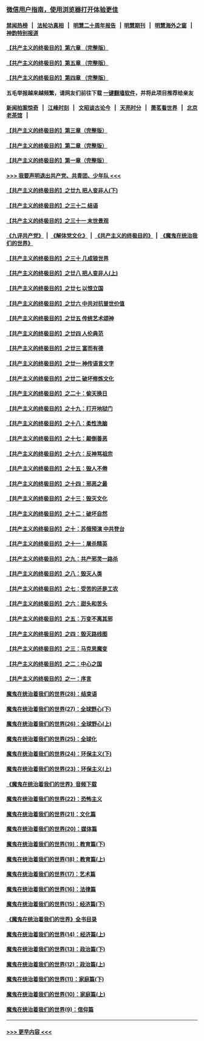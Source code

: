 ### [微信用户指南，使用浏览器打开体验更佳](https://github.com/gfw-breaker/banned-news1/blob/master/indexes/wechat-guide.md?t=0)
#### [禁闻热榜](热点新闻.md?t=0)  &nbsp;&nbsp;|&nbsp;&nbsp; [法轮功真相](https://github.com/gfw-breaker/truth/blob/master/README.md?t=0) &nbsp;&nbsp;|&nbsp;&nbsp; [明慧二十周年报告](https://github.com/gfw-breaker/mh-reports/blob/master/README.md?t=0) &nbsp;&nbsp;|&nbsp;&nbsp;[明慧期刊](https://github.com/gfw-breaker/mh-qikan) &nbsp;&nbsp;|&nbsp;&nbsp; [明慧海外之窗](https://github.com/gfw-breaker/mh-news/blob/master/README.md?t=0) &nbsp;&nbsp;|&nbsp;&nbsp; [神韵特别报道](https://github.com/gfw-breaker/mh-news/blob/master/shenyun.md?t=0)
#### [【共产主义的终极目的】第六章 （完整版）](../pages/nsc422/n11428913.md?t=02160611) 
#### [【共产主义的终极目的】第五章 （完整版）](../pages/nsc422/n11428912.md?t=02160611) 
#### [【共产主义的终极目的】第四章 （完整版）](../pages/nsc422/n11428907.md?t=02160611) 
#### 五毛举报越来越频繁，请网友们前往下载 [一键翻墙软件](https://github.com/gfw-breaker/ssr-accounts)，并将此项目推荐给亲友
#### [新闻拍案惊奇](https://github.com/gfw-breaker/banned-news1/blob/master/pages/link4.md) &nbsp;&nbsp;|&nbsp;&nbsp; [江峰时刻](https://github.com/gfw-breaker/banned-news1/blob/master/pages/link4.md) &nbsp;&nbsp;|&nbsp;&nbsp; [文昭谈古论今](https://github.com/gfw-breaker/banned-news1/blob/master/pages/link4.md) &nbsp;&nbsp;|&nbsp;&nbsp; [天亮时分](https://github.com/gfw-breaker/banned-news1/blob/master/pages/link4.md) &nbsp;&nbsp;|&nbsp;&nbsp; [萧茗看世界](https://github.com/gfw-breaker/banned-news1/blob/master/pages/link4.md) &nbsp;&nbsp;|&nbsp;&nbsp; [北京老茶馆](https://github.com/gfw-breaker/banned-news1/blob/master/pages/link4.md) &nbsp;&nbsp;|&nbsp;&nbsp; 
#### [【共产主义的终极目的】第三章（完整版）](../pages/nsc422/n11428848.md?t=02160611) 
#### [【共产主义的终极目的】第二章（完整版）](../pages/nsc422/n11428831.md?t=02160611) 
#### [【共产主义的终极目的】第一章（完整版）](../pages/nsc422/n11417651.md?t=02160611) 
#### [>>> 我要声明退出共产党、共青团、少年队 <<<](https://github.com/begood0513/goodnews/blob/master/quit/letter.md) 
#### [【共产主义的终极目的】之廿九 把人变非人(下)](../pages/nsc422/n11344140.md?t=02160611) 
#### [【共产主义的终极目的】之三十二 结语](../pages/nsc422/n11360535.md?t=02160611) 
#### [【共产主义的终极目的】之三十一 末世景观](../pages/nsc422/n11351129.md?t=02160611) 
#### [《九评共产党》](https://github.com/begood0513/9ping.md/blob/master/README.md) &nbsp;|&nbsp; [《解体党文化》](../../../../jtdwh.md/blob/master/README.md)  &nbsp;|&nbsp; [《共产主义的终极目的》](../../../../gczydzjmd.md/blob/master/README.md) &nbsp;|&nbsp; [《魔鬼在统治我们的世界》](../../../../mgztzwmdsj.md/blob/master/README.md) 
#### [【共产主义的终极目的】之三十 几成狼世界](../pages/nsc422/n11348280.md?t=02160611) 
#### [【共产主义的终极目的】之廿八 把人变非人(上)](../pages/nsc422/n11340492.md?t=02160611) 
#### [【共产主义的终极目的】之廿七 以恨立国](../pages/nsc422/n11336944.md?t=02160611) 
#### [【共产主义的终极目的】之廿六 中共对抗普世价值](../pages/nsc422/n11324785.md?t=02160611) 
#### [【共产主义的终极目的】之廿五 传统艺术颂神](../pages/nsc422/n11296396.md?t=02160611) 
#### [【共产主义的终极目的】之廿四 人伦典范](../pages/nsc422/n11296397.md?t=02160611) 
#### [【共产主义的终极目的】之廿三 富而有德](../pages/nsc422/n11283598.md?t=02160611) 
#### [【共产主义的终极目的】之廿一 神传语言文字](../pages/nsc422/n11263265.md?t=02160611) 
#### [【共产主义的终极目的】之廿二 破坏修炼文化](../pages/nsc422/n11245728.md?t=02160611) 
#### [【共产主义的终极目的】之二十：偷天换日](../pages/nsc422/n11238846.md?t=02160611) 
#### [【共产主义的终极目的】之十九：打开地狱门](../pages/nsc422/n11206376.md?t=02160611) 
#### [【共产主义的终极目的】之十八：柔性洗脑](../pages/nsc422/n11199994.md?t=02160611) 
#### [【共产主义的终极目的】之十七：颠倒善恶](../pages/nsc422/n11179782.md?t=02160611) 
#### [【共产主义的终极目的】之十六：反神骂祖宗](../pages/nsc422/n11166798.md?t=02160611) 
#### [【共产主义的终极目的】之十五：毁人不倦](../pages/nsc422/n11166792.md?t=02160611) 
#### [【共产主义的终极目的】之十四：邪恶之最](../pages/nsc422/n11150249.md?t=02160611) 
#### [【共产主义的终极目的】之十三：毁灭文化](../pages/nsc422/n11135227.md?t=02160611) 
#### [【共产主义的终极目的】之十二：破坏自然](../pages/nsc422/n11135214.md?t=02160611) 
#### [【共产主义的终极目的】之十：苏俄预演 中共登台](../pages/nsc422/n11118424.md?t=02160611) 
#### [【共产主义的终极目的】之十一：屠杀精英](../pages/nsc422/n11118442.md?t=02160611) 
#### [【共产主义的终极目的】之九：共产邪灵一路杀](../pages/nsc422/n11114139.md?t=02160611) 
#### [【共产主义的终极目的】之八：毁灭人类](../pages/nsc422/n11108503.md?t=02160611) 
#### [【共产主义的终极目的】之七：受苦的还是工农](../pages/nsc422/n11101809.md?t=02160611) 
#### [【共产主义的终极目的】之六：甜头和苦头](../pages/nsc422/n11096971.md?t=02160611) 
#### [【共产主义的终极目的】之五：万变不离其邪](../pages/nsc422/n11091285.md?t=02160611) 
#### [【共产主义的终极目的】之四：毁灭路线图](../pages/nsc422/n11086284.md?t=02160611) 
#### [【共产主义的终极目的】之三：马克思魔变](../pages/nsc422/n11061941.md?t=02160611) 
#### [【共产主义的终极目的】之二：中心之国](../pages/nsc422/n11047728.md?t=02160611) 
#### [【共产主义的终极目的】之一：序言](../pages/nsc422/n11086077.md?t=02160611) 
#### [魔鬼在统治着我们的世界(28)：结束语](../pages/nsc422/n10936246.md?t=02160611) 
#### [魔鬼在统治着我们的世界(27)：全球野心(下)](../pages/nsc422/n10928319.md?t=02160611) 
#### [魔鬼在统治着我们的世界(26)：全球野心(上)](../pages/nsc422/n10900318.md?t=02160611) 
#### [魔鬼在统治着我们的世界(25)：全球化](../pages/nsc422/n10788205.md?t=02160611) 
#### [魔鬼在统治着我们的世界(24)：环保主义(下)](../pages/nsc422/n10695307.md?t=02160611) 
#### [魔鬼在统治着我们的世界(23)：环保主义(上)](../pages/nsc422/n10688613.md?t=02160611) 
#### [《魔鬼在统治着我们的世界》音频下载](../pages/nsc422/n10635553.md?t=02160611) 
#### [魔鬼在统治着我们的世界(22)：恐怖主义](../pages/nsc422/n10614727.md?t=02160611) 
#### [魔鬼在统治着我们的世界(21)：文化篇](../pages/nsc422/n10597706.md?t=02160611) 
#### [魔鬼在统治着我们的世界(20)：媒体篇](../pages/nsc422/n10586579.md?t=02160611) 
#### [魔鬼在统治着我们的世界(19)：教育篇(下)](../pages/nsc422/n10564808.md?t=02160611) 
#### [魔鬼在统治着我们的世界(18)：教育篇(上)](../pages/nsc422/n10526970.md?t=02160611) 
#### [魔鬼在统治着我们的世界(17)：艺术篇](../pages/nsc422/n10499093.md?t=02160611) 
#### [魔鬼在统治着我们的世界(16)：法律篇](../pages/nsc422/n10485969.md?t=02160611) 
#### [魔鬼在统治着我们的世界(15)：经济篇(下)](../pages/nsc422/n10469975.md?t=02160611) 
#### [《魔鬼在统治着我们的世界》全书目录](../pages/nsc422/n10464261.md?t=02160611) 
#### [魔鬼在统治着我们的世界(14)：经济篇(上)](../pages/nsc422/n10457370.md?t=02160611) 
#### [魔鬼在统治着我们的世界(13)：政治篇(下)](../pages/nsc422/n10448270.md?t=02160611) 
#### [魔鬼在统治着我们的世界(12)：政治篇(上)](../pages/nsc422/n10444576.md?t=02160611) 
#### [魔鬼在统治着我们的世界(11)：家庭篇(下)](../pages/nsc422/n10440961.md?t=02160611) 
#### [魔鬼在统治着我们的世界(10)：家庭篇(上)](../pages/nsc422/n10435448.md?t=02160611) 
#### [魔鬼在统治着我们的世界(9)：信仰篇](../pages/nsc422/n10432159.md?t=02160611) 

----
#### [ >>> 更早内容 <<< ](../indexes/nsc422-earlier.md)
